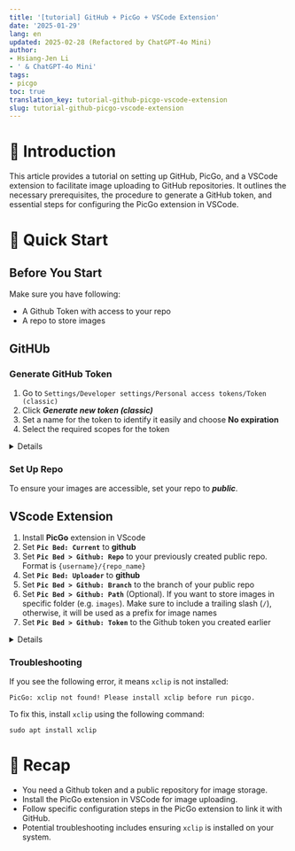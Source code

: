 ```yaml
---
title: '[tutorial] GitHub + PicGo + VSCode Extension'
date: '2025-01-29'
lang: en
updated: 2025-02-28 (Refactored by ChatGPT-4o Mini)
author:
- Hsiang-Jen Li
- ' & ChatGPT-4o Mini'
tags:
- picgo
toc: true
translation_key: tutorial-github-picgo-vscode-extension
slug: tutorial-github-picgo-vscode-extension
---
```


# 📌 Introduction
This article provides a tutorial on setting up GitHub, PicGo, and a VSCode extension to facilitate image uploading to GitHub repositories. It outlines the necessary prerequisites, the procedure to generate a GitHub token, and essential steps for configuring the PicGo extension in VSCode.
<!-- more -->

# 🚀 Quick Start
## Before You Start

Make sure you have following:

- A Github Token with access to your repo
- A repo to store images

## GitHUb

### Generate GitHub Token

1. Go to `Settings/Developer settings/Personal access tokens/Token (classic)`
1. Click ***Generate new token (classic)***
1. Set a name for the token to identify it easily and choose **No expiration**
1. Select the required scopes for the token
<!-- 1. Setup token's name for better recognize and select no expiration date. Finally, select the scope that this access token can do. -->

<details>

![image](https://hackmd.io/_uploads/SJkewdvukl.png)
![image](https://hackmd.io/_uploads/rkmvPOvu1l.png)
![image](https://hackmd.io/_uploads/HyU5wdvO1x.png)
![image](https://hackmd.io/_uploads/rkvCwuw_ke.png)
![image](https://hackmd.io/_uploads/r1HEddvdJl.png) 
    
</details>


### Set Up Repo
To ensure your images are accessible, set your repo to ***public***.

## VScode Extension

1. Install **PicGo** extension in VScode
1. Set **`Pic Bed: Current`** to **github**
1. Set **`Pic Bed > Github: Repo`** to your previously created public repo. Format is `{username}/{repo_name}`
1. Set **`Pic Bed: Uploader`** to **github**
1. Set **`Pic Bed > Github: Branch`** to the branch of your public repo
1. Set **`Pic Bed > Github: Path`** (Optional). If you want to store images in specific folder (e.g. `images`). Make sure to include a trailing slash (`/`), otherwise, it will be used as a prefix for image names
1. Set **`Pic Bed > Github: Token`** to the Github token you created earlier

<details>

![image](https://hackmd.io/_uploads/r1Yv0Pvu1g.png)
![image](https://hackmd.io/_uploads/SJHrBdwuyg.png)
![image](https://hackmd.io/_uploads/rkkYiuP_1l.png)

</details>


### Troubleshooting

If you see the following error, it means `xclip` is not installed:

```shell
PicGo: xclip not found! Please install xclip before run picgo.
```
To fix this, install `xclip` using the following command:

```shell
sudo apt install xclip
```

# 🔁 Recap
- You need a Github token and a public repository for image storage.
- Install the PicGo extension in VSCode for image uploading.
- Follow specific configuration steps in the PicGo extension to link it with GitHub.
- Potential troubleshooting includes ensuring `xclip` is installed on your system.
